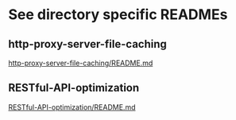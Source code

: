 # See directory specific READMEs

## http-proxy-server-file-caching

[http-proxy-server-file-caching/README.md](http-proxy-server-file-caching/README.md)

## RESTful-API-optimization

[RESTful-API-optimization/README.md](RESTful-API-optimization/README.md)